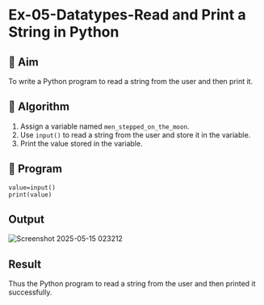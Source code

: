 #  Ex-05-Datatypes-Read and Print a String in Python

## 🎯 Aim
To write a Python program to read a string from the user and then print it.

## 🧠 Algorithm
1. Assign a variable named `men_stepped_on_the_moon`.
2. Use `input()` to read a string from the user and store it in the variable.
3. Print the value stored in the variable.

## 🧾 Program
```
value=input()
print(value)
```
## Output
![Screenshot 2025-05-15 023212](https://github.com/user-attachments/assets/f55ee6ff-d066-4457-94c1-3fb0d2399917)

## Result
Thus the  Python program to read a string from the user and then printed it successfully.

